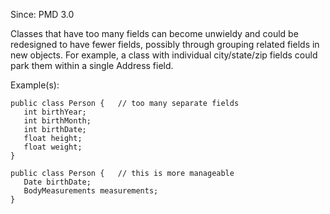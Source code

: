 Since: PMD 3.0

Classes that have too many fields can become unwieldy and could be redesigned to have fewer fields,
possibly through grouping related fields in new objects.  For example, a class with individual
city/state/zip fields could park them within a single Address field.

Example(s):
```
public class Person {   // too many separate fields
   int birthYear;
   int birthMonth;
   int birthDate;
   float height;
   float weight;
}

public class Person {   // this is more manageable
   Date birthDate;
   BodyMeasurements measurements;
}
```
